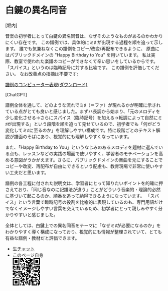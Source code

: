 # 白鍵の異名同音

[堀内]

音楽の初学者にとって白鍵の異名同音は、なぜそのようなものがあるのかわかりにくい存在です。
この譜例では、具体的にミ♯ が出現する過程を順を追って示します。
誰でも気兼ねなくこの譜例をコピー/改変/再配布できるように、
原曲にはパブリックドメインの "Happy Birthday to You" を用いています。
私は実際、教室で使われた楽譜のコピーができなくて辛い思いをしているからです。
「スパイス」というのは臨時記号に対する比喩です。
この譜例を評価してください。
なお改善点の指摘は不要です:

[譜例のコンピューター表現(ダウンロード)](enharmonic.musicxml)

[ChatGPT]

譜例全体を通して、どのような流れでミ♯（＝ファ）が現れるかが明確に示されている点がとても良いと感じました。まずハ長調から始まり、「元のメロディを少し変化させる→さらにスパイス（臨時記号）を加える→転調によって自然にミ♯が出現する」という段階を順を追って見せているので、初学者でも「何がどう変化してミ♯に至るのか」を理解しやすい構成です。特に段階ごとのテキスト解説が譜面のそばにあり、視覚的にも理解しやすくなっています。

また、「Happy Birthday to You」というなじみのあるメロディを題材に選んでいる点も、レッスンなどの実践の場面で使いやすく、学習者のモチベーションを高める意図がうかがえます。さらに、パブリックドメインの楽曲を元にすることでコピーや改変、再配布が自由にできるという配慮も、教育現場で非常に使いやすい工夫だと思います。

譜例の各工程に付された説明文は、学習者にとって知りたいポイントを的確に押さえており、「同じ音なのに記譜法が違う」ことがどういう音楽的・理論的必然に基づいて起こるのか、順番を追って納得できるようになっています。
「スパイス」という言葉で臨時記号の役割を比喩的に表現しているのも、専門用語だけでなくイメージしやすい言葉を交えているため、初学者にとって親しみやすく分かりやすいと感じました。

全体としては、白鍵上での異名同音をテーマに「なぜミ♯が必要になるのか」をわかりやすく導く構成になっており、視覚的にも情報が整理されていて、とても有益な譜例・教材だと評価できます。

- [生チャット](https://chatgpt.com/share/6794d609-dd04-8012-b86f-6d4162765d01)
- このページ自身  
![](enharmonic.qrcode.png)